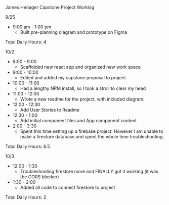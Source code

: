 James Henager Capstone Project Worklog

9/25 
  - 9:00 am - 1:00 pm 
    - Built pre-planning diagram and prototype on Figma

Total Daily Hours: 4

10/2
  - 8:00 - 9:00
    - Scaffolded new react app and organized new work space
  - 9:00 - 10:00
    - Edited and added my capstone proposal to project
  - 10:00 - 11:00 
    - Had a lengthy NPM install, so I took a stroll to clear my head
  - 11:00 - 12:00
    - Wrote a new readme for the project, with included diagram.
  - 12:00 - 12:30
    - Add User Stories to Readme
  - 12:30 - 1:00
    - Add initial component files and App component content
  - 2:00 - 3:30
    - Spent this time setting up a firebase project. However I am unable to make a firestore database and spent the whole time troubleshooting.

Total Daily Hours: 6.5

10/3
  - 12:00 - 1:30
    - Troubleshooting firestore more and FINALLY got it working (it was the CORS blocker)
  - 1:30 - 2:00
    - Added all code to connect firestore to project

Total Daily Hours: 2